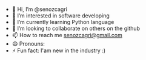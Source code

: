 - 👋 Hi, I’m @senozcagri
- 👀 I’m interested in software developing
- 🌱 I’m currently learning Python language
- 💞️ I’m looking to collaborate on others on the github
- 📫 How to reach me senozcagri@gmail.com
- 😄 Pronouns: 
- ⚡ Fun fact: I'am new in the industry :)

<!---
senozcagri/senozcagri is a ✨ special ✨ repository because its `README.md` (this file) appears on your GitHub profile.
You can click the Preview link to take a look at your changes.
--->
